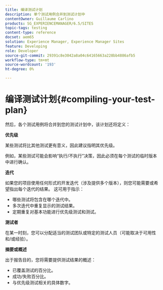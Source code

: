 ```yaml
---
title: 编译测试计划
description: 单个测试用例合并到测试计划中
contentOwner: Guillaume Carlino
products: SG_EXPERIENCEMANAGER/6.5/SITES
topic-tags: testing
content-type: reference
docset: aem65
solution: Experience Manager, Experience Manager Sites
feature: Developing
role: Developer
source-git-commit: 29391c8e3042a8a04c64165663a228bb4886afb5
workflow-type: tm+mt
source-wordcount: '193'
ht-degree: 0%

---
```


# 编译测试计划{#compiling-your-test-plan}

然后，各个测试用例将合并到您的测试计划中，该计划还将定义：

**优先级**

某些测试将比其他测试更有意义，因此建议指明其优先级。

例如，某些测试可能会影响“执行/不执行”决策，因此必须在每个测试的临时版本中进行确认。

**迭代**

如果您的项目使用任何形式的开发迭代（涉及提供多个版本），则您可能需要或希望指出每个迭代的结果。 这可用于指示：

* 哪些测试将包含在哪个迭代中。
* 多次迭代中重复显示的测试结果。
* 定期重复对基本功能进行优先级测试和测试。

**测试者**

在某一时刻，您可以分配适当的测试团队或特定的测试人员（可能取决于可用性和/或经验）。

**摘要或概述**

出于报告目的，您将需要提供测试结果的概述：

* 已覆盖测试的百分比。
* 成功/失败百分比。
* 与优先级测试相关的具体数字。
